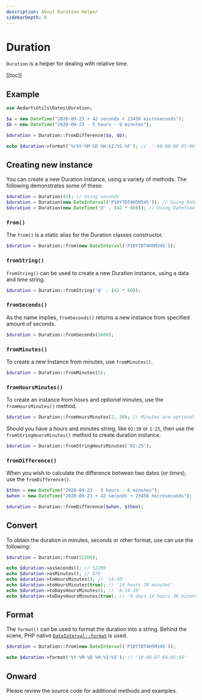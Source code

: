 ```yaml
---
description: About Duration Helper
sidebarDepth: 0
---
```


# Duration

`Duration` is a helper for dealing with relative time.

[[toc]]

## Example

```php
use Aedart\Utils\Dates\Duration;

$a = new DateTime("2020-09-23 + 42 seconds + 23456 microseconds");
$b = new DateTime("2020-09-23 - 5 hours - 6 minutes");

$duration = Duration::fromDifference($a, $b);

echo $duration->format('%r%Y-%M-%D %H:%I:%S.%F'); //  '-00-00-00 05:06:42.023456'
```

## Creating new instance

You can create a new Duration instance, using a variety of methods.
The following demonstrates some of these:

```php
$duration = Duration(42); // Using seconds
$duration = Duration(new DateInterval('P10Y7DT4H5M34S')); // Using DateInterval
$duration = Duration(new DateTime('@' . (42 * 60))); // Using DateTime
```

### `from()`

The `from()` is a static alias for the Duration classes constructor.

```php
$duration = Duration::from(new DateInterval('P10Y7DT4H5M34S'));
```

### `fromString()`

`fromString()` can be used to create a new Duration instance, using a data and time string.

```php
$duration = Duration::fromString('@' . (42 * 60));
``` 

### `fromSeconds()`

As the name implies, `fromSeconds()` returns a new instance from specified amount of seconds.

```php
$duration = Duration::fromSeconds(3600);
```

### `fromMinutes()`

To create a new Instance from minutes, use `fromMinutes()`.

```php
$duration = Duration::fromMinutes(5);
```

### `fromHoursMinutes()`

To create an instance from hours and _optional_ minutes, use the `fromHoursMinutes()` method.

```php
$duration = Duration::fromHoursMinutes(2, 30); // Minutes are optional
```

Should you have a hours and minutes string, like `02:30` or `1:25`, then use the `fromStringHoursMinutes()` method to create duration instance.

```php
$duration = Duration::fromStringHoursMinutes('02:25');
```

### `fromDifference()`

When you wish to calculate the difference between two dates (_or times_), use the `fromDifference()`.

```php
$then = new DateTime("2020-09-23 - 5 hours - 6 minutes");
$when = new DateTime("2020-09-23 + 42 seconds + 23456 microseconds");

$duration = Duration::fromDifference($when, $then);
```

## Convert

To obtain the duration in minutes, seconds or other format, use can use the following:

```php
$duration = Duration::from(52200);

echo $duration->asSeconds(); // 52200
echo $duration->asMinutes(); // 870
echo $duration->toHoursMinutes(); // '14:30'
echo $duration->toHoursMinutes(true); // '14 hours 30 minutes'
echo $duration->toDaysHoursMinutes(); // '0-14:30'
echo $duration->toDaysHoursMinutes(true); // '0 days 14 hours 30 minutes'
```

## Format

The `format()` can be used to format the duration into a string.
Behind the scene, PHP native [`DateInterval::format`](https://www.php.net/manual/en/dateinterval.format.php) is used.

```php
$duration = Duration::from(new DateInterval('P10Y7DT4H5M34S'));

echo $duration->format('%Y-%M-%D %H:%I:%S'); // '10-00-07 04:05:34'
```

## Onward

Please review the source code for additional methods and examples.




